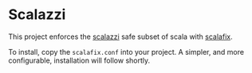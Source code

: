 # Scalazzi

This project enforces the [scalazzi] safe subset of scala with [scalafix].

To install, copy the `scalafix.conf` into your project. A simpler, and more configurable, installation will follow shortly.

[scalazzi]: http://yowconference.com.au/slides/yowwest2014/Morris-ParametricityTypesDocumentationCodeReadability.pdf
[scalafix]: https://scalacenter.github.io/scalafix/docs/users/installation
